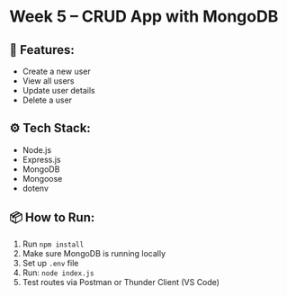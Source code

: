 # Week 5 – CRUD App with MongoDB

## 📌 Features:
- Create a new user
- View all users
- Update user details
- Delete a user

## ⚙️ Tech Stack:
- Node.js
- Express.js
- MongoDB
- Mongoose
- dotenv

## 📦 How to Run:
1. Run `npm install`
2. Make sure MongoDB is running locally
3. Set up `.env` file
4. Run: `node index.js`
5. Test routes via Postman or Thunder Client (VS Code)
